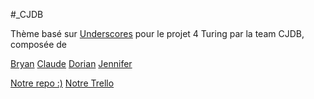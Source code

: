 #_CJDB

Thème basé sur [Underscores](http://underscores.me/) pour le projet 4 Turing par la team CJDB, composée de 

[Bryan](https://github.com/BryanMootoosamy/) 
[Claude](https://github.com/ClaudeJanssenPro/) 
[Dorian](https://github.com/ocorneillard/) 
[Jennifer](https://github.com/jennifervankelst/) 

[Notre repo :)](https://github.com/BryanMootoosamy/CJDB/) 
[Notre Trello](https://trello.com/b/hzJ2L9eQ/foodog) 
